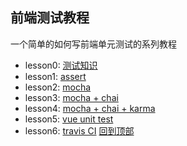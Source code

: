 ## 前端测试教程
一个简单的如何写前端单元测试的系列教程
* lesson0: [测试知识](https://github.com/wxiaoshuang/front-end-unit-test-tutoriol/blob/master/lesson0/README.md)
* lesson1: [assert](https://github.com/wxiaoshuang/front-end-unit-test-tutoriol/blob/master/lesson1/README.md)
* lesson2: [mocha](https://github.com/wxiaoshuang/front-end-unit-test-tutoriol/blob/master/lesson2/README.md)
* lesson3: [mocha + chai](https://github.com/wxiaoshuang/front-end-unit-test-tutoriol/blob/master/lesson03README.md)
* lesson4: [mocha + chai + karma](https://github.com/wxiaoshuang/front-end-unit-test-tutoriol/blob/master/lesson4/README.md)
* lesson5: [vue unit test](https://github.com/wxiaoshuang/front-end-unit-test-tutoriol/blob/master/lesson5/README.md)
* lesson6: [travis CI](https://github.com/wxiaoshuang/front-end-unit-test-tutoriol/blob/master/lesson6/README.md)
[回到顶部](#前端测试教程)